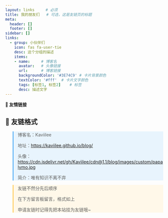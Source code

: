 ```yaml
---
layout: links     # 必须
title: 我的朋友们   # 可选，这是友链页的标题
meta: 
  header: []
  footer: []
sidebar: []
links:
  - group: 小伙伴们
    icon: fas fa-user-tie
    desc: 这个分组的描述
    items:
    - name:     # 博客名
      avatar:   # 头像链接
      url:      # 博客链接
      backgroundColor: '#3E74C9' # 卡片背景颜色
      textColor: '#fff'  # 卡片文字颜色
      tags: [标签1, 标签2]    # 标签
      desc: 描述文字
---
```


__📢 友情链接__

<!-- more -->

## 📢 友链格式

<blockquote style="border-left-color: #2196f3; background-color: rgb(232, 244, 253);">
  <p>博客名：Kaviilee</p>
  <p>地址：<a href='https://kaviilee.github.io/blog/'>https://kaviilee.github.io/blog/</a></p>
  <p>头像：<a href='https://cdn.jsdelivr.net/gh/Kaviilee/cdn@1.1/blog/images/custom/papalymo.jpg'>https://cdn.jsdelivr.net/gh/Kaviilee/cdn@1.1/blog/images/custom/papalymo.jpg</a></p>
  <p>简介：唯有知识不离不弃</p>
</blockquote>

<blockquote style="border-left-color: #ffbd2b; background-color: rgb(255, 248, 233);">
  <p>友链不然分先后顺序</p>
  <p>在下方留言板留言，格式如上</p>
  <p>申请友链时记得先把本站挂为友链哦~</p>
</blockquote>
